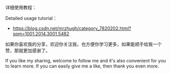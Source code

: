 详细使用教程：

Detailed usage tutorial：

- https://blog.csdn.net/mrzhugh/category_7820202.html?spm=1001.2014.3001.5482



如果你喜欢我的分享，欢迎你关注我，也方便你学习更多，如果能顺手给我一个赞，那就更加感谢了。

If you like my sharing, welcome to follow me and it's also convenient for you to learn more. If you can easily give me a like, then thank you even more.



